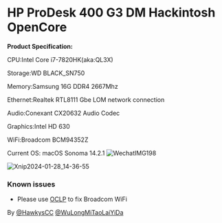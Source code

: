 # HP ProDesk 400 G3 DM Hackintosh OpenCore
**Product Specification:**

CPU:Intel Core i7-7820HK(aka:QL3X)

Storage:WD BLACK_SN750

Memory:Samsung 16G DDR4 2667Mhz

Ethernet:Realtek RTL8111 Gbe LOM network connection

Audio:Conexant CX20632 Audio Codec

Graphics:Intel HD 630

WiFi:Broadcom BCM94352Z

Current OS: macOS Sonoma 14.2.1
![WechatIMG198](https://github.com/hackintosh-club/HP-ProDesk-400-G3-DM-OpenCore/assets/68485816/e88ddb0e-52a7-4a10-b7c7-3523e27f82e5)


![Xnip2024-01-28_14-36-55](https://github.com/hackintosh-club/HP-ProDesk-400-G3-DM-OpenCore/assets/68485816/546e0e69-e579-417c-9fec-e663b13b489c)


### Known issues

 - Please use [OCLP](https://github.com/dortania/OpenCore-Legacy-Patcher/releases) to fix Broadcom WiFi


By [@HawkysCC](https://github.com/HawkysCC)
[@WuLongMiTaoLaiYiDa](https://github.com/WuLongMiTaoLaiYiDa)

